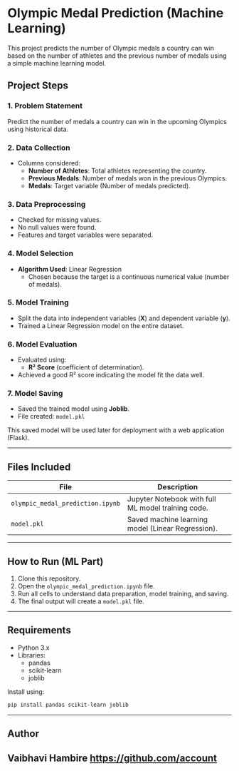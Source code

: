 # Olympic Medal Prediction (Machine Learning)

This project predicts the number of Olympic medals a country can win based on the number of athletes and the previous number of medals using a simple machine learning model.

## Project Steps

### 1. Problem Statement
Predict the number of medals a country can win in the upcoming Olympics using historical data.

### 2. Data Collection
- Columns considered:
  - **Number of Athletes**: Total athletes representing the country.
  - **Previous Medals**: Number of medals won in the previous Olympics.
  - **Medals**: Target variable (Number of medals predicted).

### 3. Data Preprocessing
- Checked for missing values.
- No null values were found.
- Features and target variables were separated.

### 4. Model Selection
- **Algorithm Used**: Linear Regression
  - Chosen because the target is a continuous numerical value (number of medals).

### 5. Model Training
- Split the data into independent variables (**X**) and dependent variable (**y**).
- Trained a Linear Regression model on the entire dataset.

### 6. Model Evaluation
- Evaluated using:
  - **R² Score** (coefficient of determination).
- Achieved a good R² score indicating the model fit the data well.

### 7. Model Saving
- Saved the trained model using **Joblib**.
- File created: `model.pkl`

This saved model will be used later for deployment with a web application (Flask).

---

## Files Included

| File         | Description                       |
|--------------|------------------------------------|
| `olympic_medal_prediction.ipynb` | Jupyter Notebook with full ML model training code. |
| `model.pkl`  | Saved machine learning model (Linear Regression). |

---

## How to Run (ML Part)

1. Clone this repository.
2. Open the `olympic_medal_prediction.ipynb` file.
3. Run all cells to understand data preparation, model training, and saving.
4. The final output will create a `model.pkl` file.

---

## Requirements

- Python 3.x
- Libraries:
  - pandas
  - scikit-learn
  - joblib

Install using:

```bash
pip install pandas scikit-learn joblib
```

---


## Author

Vaibhavi Hambire
https://github.com/account
---
